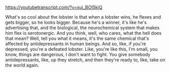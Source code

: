 https://youtubetranscript.com/?v=xuj_BOI5kiQ

 What's so cool about the lobster is that when a lobster wins, he flexes and gets bigger, so he looks bigger. Because he's a winner, it's like he's advertising that, and the biological, the neurochemical system that makes him flex is serotonergic. And you think, well, who cares, what the hell does that mean? Well, tell you what it means, it's the same chemical that's affected by antidepressants in human beings. And so, like, if you're depressed, you're a defeated lobster. Like, you're like this, I'm small, you know, things are dangerous, I don't want to fight. You give somebody antidepressants, like, up they stretch, and then they're ready to, like, take on the world again.